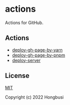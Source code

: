 # actions

Actions for GitHub.

## Actions

- [deploy-gh-page-by-yarn](./deploy-gh-page-by-yarn.yml)
- [deploy-gh-page-by-pnpm](./deploy-gh-page-by-pnpm.yml)
- [deploy-server](./deploy-server.yml)

## License

[MIT](https://opensource.org/licenses/MIT)

Copyright (c) 2022 Hongbusi
